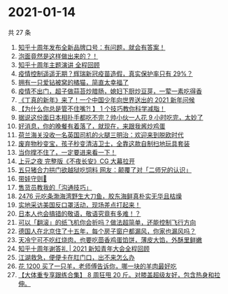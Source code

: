 # 2021-01-14

共 27 条

<!-- BEGIN ZHIHUVIDEO -->
<!-- 最后更新时间 Thu Jan 14 2021 14:32:21 GMT+0800 (CST) -->
1. [知乎十周年发布全新品牌口号：有问题，就会有答案！](https://www.zhihu.com/zvideo/1330523671446425600)
1. [泡面竟然是这样做出来的？！](https://www.zhihu.com/zvideo/1332656139893059584)
1. [知乎十周年主题演讲 全程回顾](https://www.zhihu.com/zvideo/1332714297550991360)
1. [疫情控制遥遥无期？辉瑞新冠疫苗造假，真实保护率只有 29%？](https://www.zhihu.com/zvideo/1332964148657643520)
1. [拥有一只爱钻被窝的橘猫，简直太幸福了](https://www.zhihu.com/zvideo/1332777310290833408)
1. [疫情不出门，超子做蒜苔炒腊肠，媳妇下厨炒豆芽，一荤一素吃得香](https://www.zhihu.com/zvideo/1333009502846230528)
1. [《丁真的新年》来了！一个中国少年向世界送出的 2021 新年问候](https://www.zhihu.com/zvideo/1332762496801673216)
1. [【为什么你总是管不住嘴?! 】 1 个技巧教你科学减脂！](https://www.zhihu.com/zvideo/1332413027853623296)
1. [据说这份面日本相扑手都吃不完？帅小伙一人花 9 小时吃完，太妙了](https://www.zhihu.com/zvideo/1332765116992528384)
1. [好消息，你的晚餐有着落了，就现在，来跟我酱炒鸡蛋](https://www.zhihu.com/zvideo/1332731165519040512)
1. [荷兰海关没收一名英国司机的火腿三明治：欢迎来到脱欧时代](https://www.zhihu.com/zvideo/1332626886757867520)
1. [废弃物秒变宝，孩子秒变清洁卫士，全靠这款自制扫地玩具套装](https://www.zhihu.com/zvideo/1333024754400673792)
1. [当你撑不住了，一定要进来看一下！](https://www.zhihu.com/zvideo/1333010697387880448)
1. [上元之夜 完整版《不夜长安》CG 大幕拉开](https://www.zhihu.com/zvideo/1332973752838135808)
1. [五只猪合力拱门欲越狱吃饲料 网友：颠覆了对「二师兄的认识」](https://www.zhihu.com/zvideo/1332396188335935488)
1. [带娃守则🌚](https://www.zhihu.com/zvideo/1332835449426472960)
1. [售货员教我的「沟通技巧」](https://www.zhihu.com/zvideo/1332768843593539584)
1. [2476 元吃条渤海湾野生大刀鱼，胶东海鲜真朴实无华且枯燥](https://www.zhihu.com/zvideo/1332737036071993344)
1. [实地采访美国反口罩活动，现场差点打起来！](https://www.zhihu.com/zvideo/1332646469040906240)
1. [日本人也会搞错的敬语，敬语究竟有多难！？](https://www.zhihu.com/zvideo/1332753496673222656)
1. [可以「翻滚」的纸飞机你会折吗？做法超简单，还能控制飞行方向](https://www.zhihu.com/zvideo/1332668952418578432)
1. [德国人在北京住了十五年，每个房子窗户都漏风，你家也漏风吗？](https://www.zhihu.com/zvideo/1332409253190004736)
1. [天冷宁可不吃红烧肉，也要吃茴香鸡蛋馅饼，薄皮大馅，外酥里鲜嫩](https://www.zhihu.com/zvideo/1332663019982168064)
1. [知乎十周年谢答礼 | 2021 新知青年大会全程回顾](https://www.zhihu.com/zvideo/1332733424860291072)
1. [江湖救急，便便卡在肛门口，出不来怎么办](https://www.zhihu.com/zvideo/1332601669218213888)
1. [花 1200 买了一只羊，老师傅告诉你，哪一块的羊肉最好吃](https://www.zhihu.com/zvideo/1332639523872878592)
1. [【大体重专享跟练合集】 8 周狂甩 20 斤。对膝盖超级友好，包含热身和拉伸。](https://www.zhihu.com/zvideo/1332308103367544832)
<!-- END ZHIHUVIDEO -->
